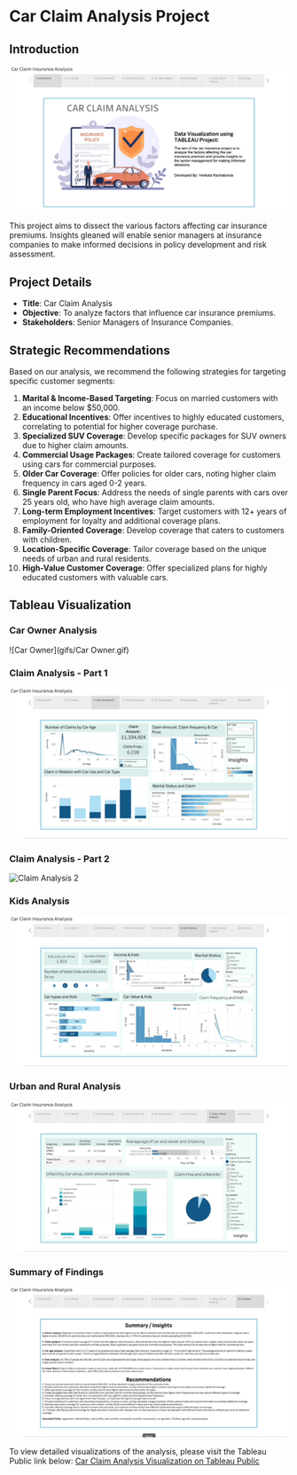 # Car Claim Analysis Project

## Introduction

![Intro](gifs/Intro.gif)

This project aims to dissect the various factors affecting car insurance premiums. Insights gleaned will enable senior managers at insurance companies to make informed decisions in policy development and risk assessment.

## Project Details

- **Title**: Car Claim Analysis
- **Objective**: To analyze factors that influence car insurance premiums.
- **Stakeholders**: Senior Managers of Insurance Companies.

## Strategic Recommendations

Based on our analysis, we recommend the following strategies for targeting specific customer segments:

1. **Marital & Income-Based Targeting**: Focus on married customers with an income below $50,000.
2. **Educational Incentives**: Offer incentives to highly educated customers, correlating to potential for higher coverage purchase.
3. **Specialized SUV Coverage**: Develop specific packages for SUV owners due to higher claim amounts.
4. **Commercial Usage Packages**: Create tailored coverage for customers using cars for commercial purposes.
5. **Older Car Coverage**: Offer policies for older cars, noting higher claim frequency in cars aged 0-2 years.
6. **Single Parent Focus**: Address the needs of single parents with cars over 25 years old, who have high average claim amounts.
7. **Long-term Employment Incentives**: Target customers with 12+ years of employment for loyalty and additional coverage plans.
8. **Family-Oriented Coverage**: Develop coverage that caters to customers with children.
9. **Location-Specific Coverage**: Tailor coverage based on the unique needs of urban and rural residents.
10. **High-Value Customer Coverage**: Offer specialized plans for highly educated customers with valuable cars.

## Tableau Visualization

### Car Owner Analysis
![Car Owner](gifs/Car Owner.gif)

### Claim Analysis - Part 1
![Claim Analysis 1](gifs/Claim_Analysis_1.gif)

### Claim Analysis - Part 2
![Claim Analysis 2](gifs/Claim_Analysis-2.gif)

### Kids Analysis
![Kids Analysis](gifs/Kids_Analysis.gif)

### Urban and Rural Analysis
![Urban and Rural Analysis](gifs/Urban_and_Rural_Analysis.gif)

### Summary of Findings
![Summary](gifs/summary.gif)

To view detailed visualizations of the analysis, please visit the Tableau Public link below:
[Car Claim Analysis Visualization on Tableau Public](https://public.tableau.com/app/profile/sai.kiran7316/viz/saikiran/Analysis?publish=yes)
